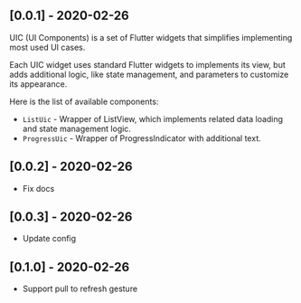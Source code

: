 ## [0.0.1] - 2020-02-26

UIC (UI Components) is a set of Flutter widgets that simplifies implementing most used UI cases.

Each UIC widget uses standard Flutter widgets to implements its view, but adds additional logic, like state management, and parameters to customize its appearance.

Here is the list of available components:
- `ListUic` - Wrapper of ListView, which implements related data loading and state management logic.
- `ProgressUic` - Wrapper of ProgressIndicator with additional text.

## [0.0.2] - 2020-02-26

- Fix docs

## [0.0.3] - 2020-02-26

- Update config

## [0.1.0] - 2020-02-26

- Support pull to refresh gesture
